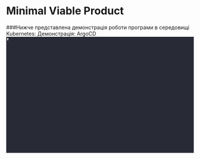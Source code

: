 # Minimal Viable Product
###Нижче представлена демонстрація роботи програми в середовищі Kubernetes:
Демонстрація:
ArgoCD ![Image](./654184.gif)